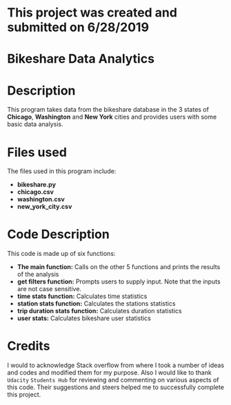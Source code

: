 # **This project was created and submitted on 6/28/2019**

# **Bikeshare Data Analytics**

# **Description**
This program takes data from the bikeshare database in the 3 states of **Chicago**, **Washington** and **New York** cities and provides users with some basic data analysis.

# Files used
The files used in this program include:
- **bikeshare.py**
- **chicago.csv**
- **washington.csv**
- **new_york_city.csv**

# Code Description
This code is made up of six functions:
- **The main function:** Calls on the other 5 functions and prints the results of the analysis
- **get filters function:** Prompts users to supply input. Note that the inputs are not case sensitive.
- **time stats function:** Calculates time statistics
- **station stats function:** Calculates the stations statistics
- **trip duration stats function:** Calculates duration statistics
- **user stats:** Calculates bikeshare user statistics

# Credits
I would to acknowledge Stack overflow from where I took a number of ideas and codes and modified them for my purpose. Also I would like to thank `Udacity` `Students Hub` for reviewing and commenting on various aspects of this code. Their suggestions and steers helped me to successfully complete this project.
